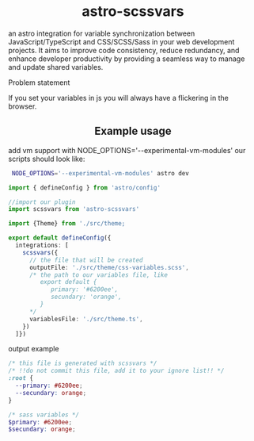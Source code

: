 <h1 align="center">astro-scssvars</h1>

an astro integration for variable synchronization between JavaScript/TypeScript and CSS/SCSS/Sass in your web development projects. It aims to improve code consistency, reduce redundancy, and enhance developer productivity by providing a seamless way to manage and update shared variables.

Problem statement

If you set your variables in js you will always have a flickering in the browser.

<h2 align="center">Example usage</h2>

add vm support with NODE_OPTIONS='--experimental-vm-modules' our scripts should look like:
```bash
 NODE_OPTIONS='--experimental-vm-modules' astro dev
```

```ts
import { defineConfig } from 'astro/config'

//import our plugin
import scssvars from 'astro-scssvars'

import {Theme} from './src/theme;

export default defineConfig({
  integrations: [
    scssvars({
      // the file that will be created   
      outputFile: './src/theme/css-variables.scss',
      /* the path to our variables file, like
         export default {
            primary: '#6200ee',
            secundary: 'orange',
         } 
      */
      variablesFile: './src/theme.ts',
    })
  ]})
```
output example
```scss
/* this file is generated with scssvars */
/* !!do not commit this file, add it to your ignore list!! */
:root {
  --primary: #6200ee;
  --secundary: orange;
}

/* sass variables */
$primary: #6200ee;
$secundary: orange;
```
